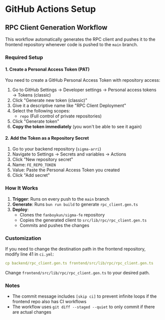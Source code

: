 # GitHub Actions Setup

## RPC Client Generation Workflow

This workflow automatically generates the RPC client and pushes it to the frontend repository whenever code is pushed to the `main` branch.

### Required Setup

#### 1. Create a Personal Access Token (PAT)

You need to create a GitHub Personal Access Token with repository access:

1. Go to GitHub Settings → Developer settings → Personal access tokens → Tokens (classic)
2. Click "Generate new token (classic)"
3. Give it a descriptive name like "RPC Client Deployment"
4. Select the following scopes:
   - `repo` (Full control of private repositories)
5. Click "Generate token"
6. **Copy the token immediately** (you won't be able to see it again)

#### 2. Add the Token as a Repository Secret

1. Go to your backend repository (`sigma-arri`)
2. Navigate to Settings → Secrets and variables → Actions
3. Click "New repository secret"
4. Name: `FE_REPO_TOKEN`
5. Value: Paste the Personal Access Token you created
6. Click "Add secret"

### How It Works

1. **Trigger**: Runs on every push to the `main` branch
2. **Generate**: Runs `bun run build` to generate `rpc_client.gen.ts`
3. **Deploy**: 
   - Clones the `fanboykun/sigma-fe` repository
   - Copies the generated client to `src/lib/rpc/rpc_client.gen.ts`
   - Commits and pushes the changes

### Customization

If you need to change the destination path in the frontend repository, modify line 41 in `ci.yml`:

```yaml
cp backend/rpc_client.gen.ts frontend/src/lib/rpc/rpc_client.gen.ts
```

Change `frontend/src/lib/rpc/rpc_client.gen.ts` to your desired path.

### Notes

- The commit message includes `[skip ci]` to prevent infinite loops if the frontend repo also has CI workflows
- The workflow uses `git diff --staged --quiet` to only commit if there are actual changes
